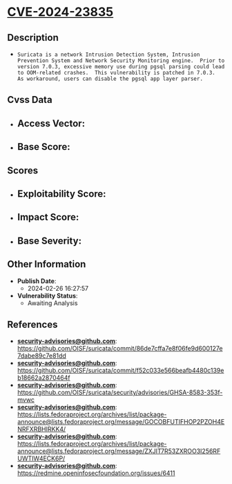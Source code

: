 
# [CVE-2024-23835](https://cve.mitre.org/cgi-bin/cvename.cgi?name=CVE-2024-23835)

## Description

- `Suricata is a network Intrusion Detection System, Intrusion Prevention System and Network Security Monitoring engine.  Prior to version 7.0.3, excessive memory use during pgsql parsing could lead to OOM-related crashes.  This vulnerability is patched in 7.0.3.  As workaround, users can disable the pgsql app layer parser.`

## Cvss Data

- **Access Vector**:
  - 
- **Base Score**:
  - 

## Scores

- **Exploitability Score**:
  - 
- **Impact Score**:
  - 
- **Base Severity**:
  - 

## Other Information

- **Publish Date**:
  - 2024-02-26 16:27:57
- **Vulnerability Status**:
  - Awaiting Analysis

## References

- **security-advisories@github.com**: https://github.com/OISF/suricata/commit/86de7cffa7e8f06fe9d600127e7dabe89c7e81dd
- **security-advisories@github.com**: https://github.com/OISF/suricata/commit/f52c033e566beafb4480c139eb18662a2870464f
- **security-advisories@github.com**: https://github.com/OISF/suricata/security/advisories/GHSA-8583-353f-mvwc
- **security-advisories@github.com**: https://lists.fedoraproject.org/archives/list/package-announce@lists.fedoraproject.org/message/GOCOBFUTIFHOP2PZOH4ENRFXRBHIRKK4/
- **security-advisories@github.com**: https://lists.fedoraproject.org/archives/list/package-announce@lists.fedoraproject.org/message/ZXJIT7R53ZXROO3I256RFUWTIW4ECK6P/
- **security-advisories@github.com**: https://redmine.openinfosecfoundation.org/issues/6411
